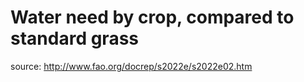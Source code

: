 # Water need by crop, compared to standard grass

source: http://www.fao.org/docrep/s2022e/s2022e02.htm
